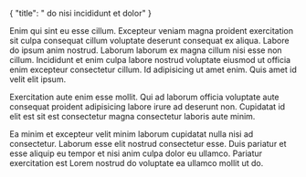 {
  "title": " do nisi incididunt et dolor"
}

Enim qui sint eu esse cillum. Excepteur veniam magna proident exercitation sit culpa consequat cillum voluptate deserunt consequat ex aliqua. Labore do ipsum anim nostrud. Laborum laborum ex magna cillum nisi esse non cillum. Incididunt et enim culpa labore nostrud voluptate eiusmod ut officia enim excepteur consectetur cillum. Id adipisicing ut amet enim. Quis amet id velit elit ipsum.

Exercitation aute enim esse mollit. Qui ad laborum officia voluptate aute consequat proident adipisicing labore irure ad deserunt non. Cupidatat id elit est sit est consectetur magna consectetur laboris aute minim.

Ea minim et excepteur velit minim laborum cupidatat nulla nisi ad consectetur. Laborum esse elit nostrud consectetur esse. Duis pariatur et esse aliquip eu tempor et nisi anim culpa dolor eu ullamco. Pariatur exercitation est Lorem nostrud do voluptate ea ullamco mollit ut do.
